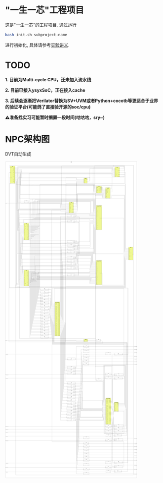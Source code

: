 # "一生一芯"工程项目

这是"一生一芯"的工程项目. 通过运行
```bash
bash init.sh subproject-name
```
进行初始化, 具体请参考[实验讲义][lecture note].

[lecture note]: https://ysyx.oscc.cc/docs/


# TODO
**1. 目前为Multi-cycle CPU，还未加入流水线**

**2. 目前已接入ysyxSoC，正在接入cache**

**3. 后续会逐渐把Verilator替换为SV+UVM或者Python+cocotb等更适合于业界的验证平台(可能鸽了直接验开源的soc/cpu)**

**⚠️准备找实习可能暂时搁置一段时间(咕咕咕，sry~)**

# NPC架构图
DVT自动生成

![image](/npc/schematic_of_u_top_top_.png)
